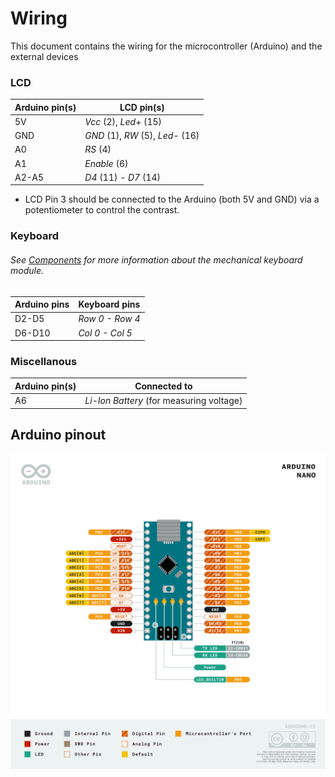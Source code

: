 # Wiring
This document contains the wiring for the microcontroller (Arduino) and the external devices
### LCD
Arduino pin(s)|LCD pin(s)
---|---
5V|_Vcc_ (2), _Led+_ (15)
GND|_GND_ (1), _RW_ (5), _Led-_ (16)
A0|_RS_ (4)
A1|_Enable_ (6)
A2-A5|_D4_ (11) - _D7_ (14)
* LCD Pin 3 should be connected to the Arduino (both 5V and GND) via a potentiometer to control the contrast.
### Keyboard
###### See [Components](/docs/components.md) for more information about the mechanical keyboard module.
Arduino pins|Keyboard pins
---|---
D2-D5|_Row 0 _-_ Row 4_
D6-D10|_Col 0 _-_ Col 5_
### Miscellanous
Arduino pin(s)|Connected to
---|---
A6|_Li-Ion Battery_ (for measuring voltage)

## Arduino pinout
![Arduino NANO pinout](/docs/media/Pinout-NANO_latest.png)
